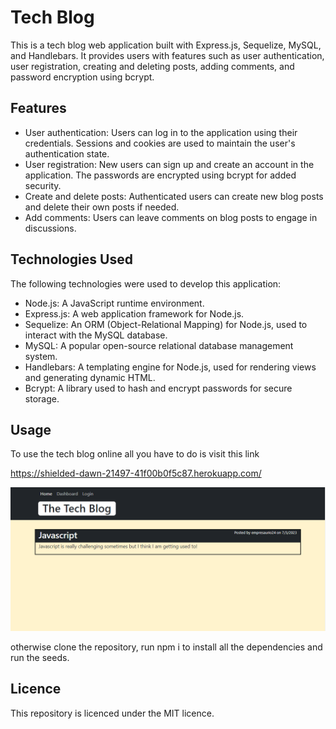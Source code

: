 # Tech Blog

This is a tech blog web application built with Express.js, Sequelize, MySQL, and Handlebars. It provides users with features such as user authentication, user registration, creating and deleting posts, adding comments, and password encryption using bcrypt.

## Features

- User authentication: Users can log in to the application using their credentials. Sessions and cookies are used to maintain the user's authentication state.
- User registration: New users can sign up and create an account in the application. The passwords are encrypted using bcrypt for added security.
- Create and delete posts: Authenticated users can create new blog posts and delete their own posts if needed.
- Add comments: Users can leave comments on blog posts to engage in discussions.

## Technologies Used

The following technologies were used to develop this application:

- Node.js: A JavaScript runtime environment.
- Express.js: A web application framework for Node.js.
- Sequelize: An ORM (Object-Relational Mapping) for Node.js, used to interact with the MySQL database.
- MySQL: A popular open-source relational database management system.
- Handlebars: A templating engine for Node.js, used for rendering views and generating dynamic HTML.
- Bcrypt: A library used to hash and encrypt passwords for secure storage.

## Usage

To use the tech blog online all you have to do is visit this link 

https://shielded-dawn-21497-41f00b0f5c87.herokuapp.com/

![alt-text](./Screenshot.png)

otherwise clone the repository, run npm i to install all the dependencies and run the seeds. 

## Licence

This repository is licenced under the MIT licence. 
